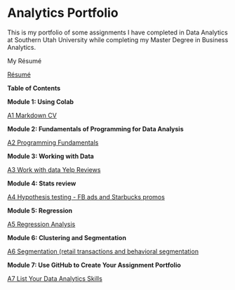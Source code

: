 # Analytics Portfolio

This is my portfolio of some assignments I have completed in Data Analytics at Southern Utah University while completing my Master Degree in Business Analytics.

My Résumé

[Résumé](https://colab.research.google.com/drive/1w-KUJNcyftHQzzg5a1soAs2FzJruOfOL)

**Table of Contents**

**Module 1: Using Colab**

[A1 Markdown CV](https://colab.research.google.com/drive/1w-KUJNcyftHQzzg5a1soAs2FzJruOfOL)


**Module 2: Fundamentals of Programming for Data Analysis**

[A2 Programming Fundamentals](https://colab.research.google.com/drive/1oYtlyWc6ekChlelmJUy6nFUGS4nmY1Gs)

**Module 3: Working with Data**

[A3 Work with data Yelp Reviews](https://colab.research.google.com/drive/1L6Whuqj7qtA3tRDyHkciDiMeA98elzME)

**Module 4: Stats review**

[A4 Hypothesis testing - FB ads and Starbucks promos](https://colab.research.google.com/drive/1JDTcT7Qh60U_i4Vu-FjEE-1zDsZOfut7)

**Module 5: Regression**

[A5 Regression Analysis](https://colab.research.google.com/drive/1unEy9U9tYYNGaNrLgsaAs83PGXO4qioz)

**Module 6: Clustering and Segmentation**

[A6 Segmentation (retail transactions and behavioral segmentation](https://colab.research.google.com/drive/1srprMcHUwUZRa9ifsj__jIR6Uss9kK0D#scrollTo=5EpCCf8yaNid&uniqifier=1)

**Module 7: Use GitHub to Create Your Assignment Portfolio**

[A7 List Your Data Analytics Skills](https://colab.research.google.com/drive/1NPmYbyaGOOhE9UeIy7LHRQfXasYrew66#scrollTo=OHyAYOWNp68G)
